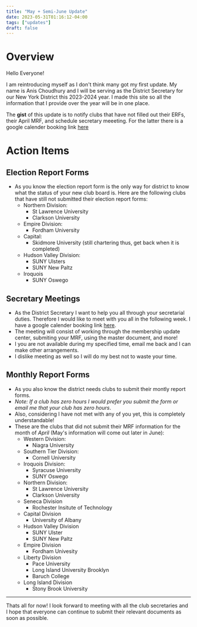 ```yaml
---
title: "May + Semi-June Update"
date: 2023-05-31T01:16:12-04:00
tags: ["updates"]
draft: false
---
```

# Overview

Hello Everyone!

I am reintroducing myself as I don't think many got my first update. My name is Anis Choudhury and I will be serving as the District Secretary for our New York District this 2023-2024 year. I made this site so all the information that I provide over the year will be in one place.

The **gist** of this update is to notify clubs that have not filled out their ERFs, their April MRF, and schedule secretary meeeting. For the latter there is a google calender booking link [here](https://calendar.app.google/GTyUwNccqZwMzj8M6)

# Action Items

## Election Report Forms
- As you know the election report form is the only way for district to know what the status of your new club board is. Here are the following clubs that have still not submitted their election report forms:
    - Northern Division: 
        - St Lawrence University
        - Clarkson University
    - Empire Division:
        - Fordham University
    - Capital:
        - Skidmore University (still chartering thus, get back when it is completed)
    - Hudson Valley Division:
        - SUNY Ulsters
        - SUNY New Paltz
    - Iroquois
        - SUNY Oswego

## Secretary Meetings
- As the District Secretary I want to help you all through your secretarial duties. Therefore I would like to meet with you all in the following week. I have a google calender booking link [here](https://calendar.app.google/GTyUwNccqZwMzj8M6).
- The meeting will consist of working through the membership update center, submiting your MRF, using the master document, and more! 
- I you are not available during my specified time, email me back and I can make other arrangements.
- I dislike meeting as well so I will do my best not to waste your time.

## Monthly Report Forms
- As you also know the district needs clubs to submit their montly report forms.
- *Note: If a club has zero hours I would prefer you submit the form or email me that your club has zero hours*. 
- Also, considering I have not met with any of you yet, this is completely understandable!
- These are the clubs that did not submit their MRF information for the month of *April* (May's information will come out later in June):
    - Western Division: 
        - Niagra University
    - Southern Tier Division: 
        - Cornell University
    - Iroquois Division:
        - Syracuse University
        - SUNY Oswego
    - Northern Division:
        - St Lawrence University
        - Clarkson University
    - Seneca Division
        - Rochester Insitute of Technology
    - Capital Division
        - University of Albany
    - Hudson Valley Division
        - SUNY Ulster
        - SUNY New Paltz
    - Empire Division
        - Fordham Univesity
    - Liberty Division
        - Pace University
        - Long Island University Brooklyn
        - Baruch College
    - Long Island Division
        - Stony Brook University

---
Thats all for now! I look forward to meeting with all the club secretaries and I hope that everyone can continue to submit their relevant documents as soon as possible.
